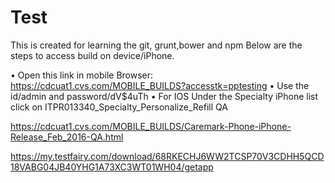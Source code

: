 Test
====

This is created for learning the git, grunt,bower and npm
Below are the steps to access build on device/iPhone.
 
•	Open this link in mobile Browser: https://cdcuat1.cvs.com/MOBILE_BUILDS?accesstk=pptesting 
•	Use the id/admin and password/dV$4uTh
•	For IOS Under the Specialty iPhone list click on ITPR013340_Specialty_Personalize_Refill QA


https://cdcuat1.cvs.com/MOBILE_BUILDS/Caremark-Phone-iPhone-Release_Feb_2016-QA.html


https://my.testfairy.com/download/68RKECHJ6WW2TCSP70V3CDHH5QCD18VABG04JB40YHG1A73XC3WT01WH04/getapp
